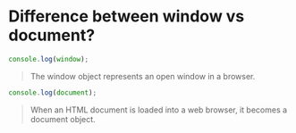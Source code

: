 <h1>Difference between <span class="highlight font-semibold">window</span> vs <span class="highlight font-semibold">document</span>?</h1>

```js
console.log(window);
```

> The window object represents an open window in a browser.

```js
console.log(document);
```

> When an HTML document is loaded into a web browser, it becomes a document object.

<template v-slot:refvideo>
    <iframe  src="https://www.youtube.com/embed/O5q2ftAmZEE"  allowfullscreen></iframe>
</template>